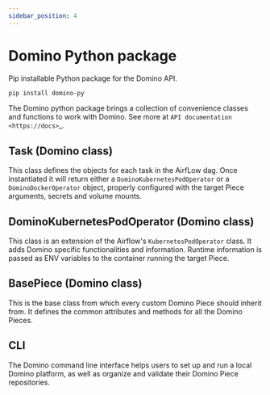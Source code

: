 ```yaml
---
sidebar_position: 4
---
```


# Domino Python package

Pip installable Python package for the Domino API.

```bash
pip install domino-py
```

The Domino python package brings a collection of convenience classes and functions to work with Domino. See more at `API documentation <https://docs>`_.


## Task (Domino class)


This class defines the objects for each task in the AirfLow dag. Once instantiated it will return either a `DominoKubernetesPodOperator` or a `DominoDockerOperator` object, properly configured with the target Piece arguments, secrets and volume mounts.


## DominoKubernetesPodOperator (Domino class)

This class is an extension of the Airflow's `KubernetesPodOperator` class. It adds Domino specific functionalities and information. Runtime information is passed as ENV variables to the container running the target Piece.


## BasePiece (Domino class)

This is the base class from which every custom Domino Piece should inherit from. It defines the common attributes and methods for all the Domino Pieces.


## CLI

The Domino command line interface helps users to set up and run a local Domino platform, as well as organize and validate their Domino Piece repositories.

